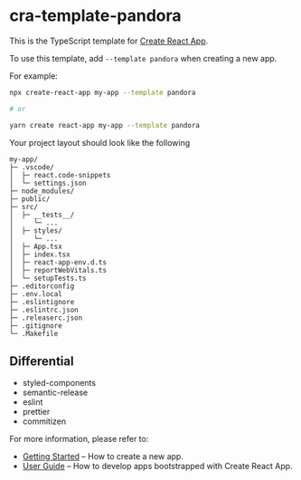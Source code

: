 # cra-template-pandora

This is the TypeScript template for [Create React App](https://github.com/facebook/create-react-app).

To use this template, add `--template pandora` when creating a new app.

For example:

```sh
npx create-react-app my-app --template pandora

# or

yarn create react-app my-app --template pandora
```

Your project layout should look like the following

```text
my-app/
├─ .vscode/
│  ├─ react.code-snippets
│  └─ settings.json
├─ node_modules/
├─ public/
├─ src/
│  ├─ __tests__/
│     └─ ...
│  ├─ styles/
│     └─ ...
│  ├─ App.tsx
│  ├─ index.tsx
│  ├─ react-app-env.d.ts
│  ├─ reportWebVitals.ts
│  └─ setupTests.ts
├─ .editorconfig
├─ .env.local
├─ .eslintignore
├─ .eslintrc.json
├─ .releaserc.json
├─ .gitignore
└─ .Makefile
```

## Differential

- styled-components
- semantic-release
- eslint
- prettier
- commitizen

For more information, please refer to:

- [Getting Started](https://create-react-app.dev/docs/getting-started) – How to create a new app.
- [User Guide](https://create-react-app.dev) – How to develop apps bootstrapped with Create React App.